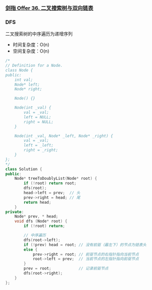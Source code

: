 ### [剑指 Offer 36. 二叉搜索树与双向链表](https://leetcode-cn.com/problems/er-cha-sou-suo-shu-yu-shuang-xiang-lian-biao-lcof/)

### DFS

二叉搜索树的中序遍历为递增序列

- 时间复杂度：O(n)
- 空间复杂度：O(n)

```c++
/*
// Definition for a Node.
class Node {
public:
    int val;
    Node* left;
    Node* right;

    Node() {}

    Node(int _val) {
        val = _val;
        left = NULL;
        right = NULL;
    }

    Node(int _val, Node* _left, Node* _right) {
        val = _val;
        left = _left;
        right = _right;
    }
};
*/
class Solution {
public:
    Node* treeToDoublyList(Node* root) {
        if (!root) return root;
        dfs(root);
        head->left = prev;  // 头
        prev->right = head; // 尾
        return head;
    }
private:
    Node* prev, * head;
    void dfs (Node* root) {
        if (!root) return;

        // 中序遍历
        dfs(root->left);
        if (!prev) head = root; // 没有前驱（最左下）的节点为链表头
        else {
            prev->right = root; // 前驱节点的右指针指向当前节点
            root->left = prev;  // 当前节点的左指针指向前驱节点
        }
        prev = root;            // 记录前驱节点
        dfs(root->right);
    }
};
```
